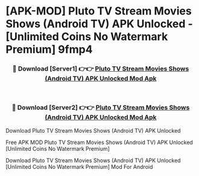 # [APK-MOD] Pluto TV  Stream Movies Shows (Android TV) APK Unlocked - [Unlimited Coins No Watermark Premium] 9fmp4



<div align="center">
<h3>🔴 Download [Server1] 👉👉 <a href="https://momento.my/?title=Pluto_TV__Stream_Movies_Shows_(Android_TV)_APK_Unlocked">Pluto TV  Stream Movies Shows (Android TV) APK Unlocked Mod Apk</a></h3><br>

<h3>🔴 Download [Server2] 👉👉 <a href="https://momento.my/?title=Pluto_TV__Stream_Movies_Shows_(Android_TV)_APK_Unlocked">Pluto TV  Stream Movies Shows (Android TV) APK Unlocked Mod Apk</a></h3>
</div>



Download Pluto TV  Stream Movies Shows (Android TV) APK Unlocked 

Free APK MOD Pluto TV  Stream Movies Shows (Android TV) APK Unlocked [Unlimited Coins No Watermark Premium]

Download Pluto TV  Stream Movies Shows (Android TV) APK Unlocked [Unlimited Coins No Watermark Premium] Mod For Android
